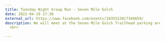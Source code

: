 ```yaml
---
title: Tuesday Night Group Run - Seven Mile Gulch
date: 2022-04-19 17:30
external_url: https://www.facebook.com/events/1035523017346659/
description: We will meet at the Seven Mile Gulch Trailhead parking area just off of Walker Rd. at 5&#58;30pm. No drop run (we stop for everyone at every intersection). The intermediate+ group will be running 5-6 miles. The beginners group will start at the same place and time and we welcome everyone. Feel free to text or call Noel at (928) 710-4096 if you have questions or need directions.<br>
  <br>
  
---
```

